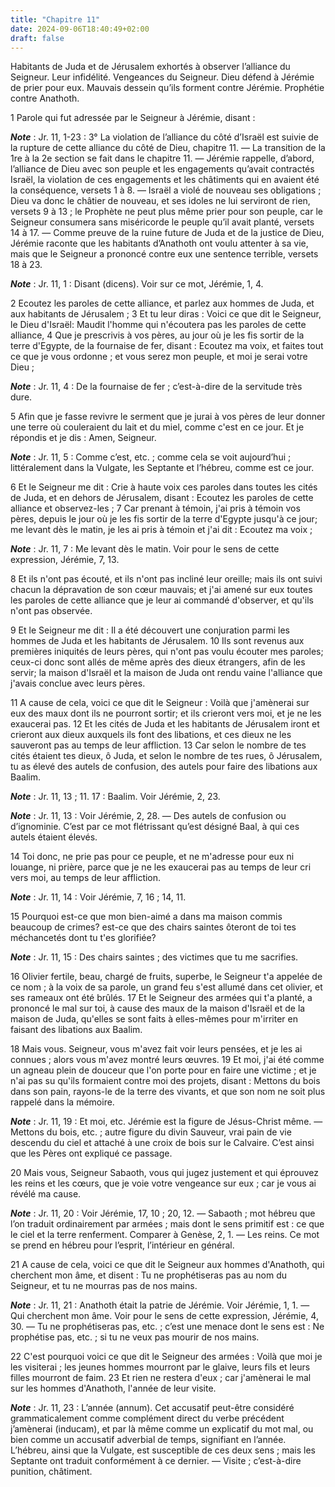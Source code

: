```yaml
---
title: "Chapitre 11"
date: 2024-09-06T18:40:49+02:00
draft: false
---
```



Habitants de Juda et de Jérusalem exhortés à observer l’alliance du Seigneur.
Leur infidélité.
Vengeances du Seigneur.
Dieu défend à Jérémie de prier pour eux.
Mauvais dessein qu’ils forment contre Jérémie.
Prophétie contre Anathoth.


1 Parole qui fut adressée par le Seigneur à Jérémie, disant :

***Note*** :  Jr. 11, 1-23 : 3° La violation de l’alliance du côté d’Israël est suivie de la rupture de cette alliance du côté de Dieu, chapitre 11. ― La transition de la 1re à la 2e section se fait dans le chapitre 11. ― Jérémie rappelle, d’abord, l’alliance de Dieu avec son peuple et les engagements qu’avait contractés Israël, la violation de ces engagements et les châtiments qui en avaient été la conséquence, versets 1 à 8. ― Israël a violé de nouveau ses obligations ; Dieu va donc le châtier de nouveau, et ses idoles ne lui serviront de rien, versets 9 à 13 ; le Prophète ne peut plus même prier pour son peuple, car le Seigneur consumera sans miséricorde le peuple qu’il avait planté, versets 14 à 17. ― Comme preuve de la ruine future de Juda et de la justice de Dieu, Jérémie raconte que les habitants d’Anathoth ont voulu attenter à sa vie, mais que le Seigneur a prononcé contre eux une sentence terrible, versets 18 à 23.

***Note*** :  Jr. 11, 1 : Disant (dicens). Voir sur ce mot, Jérémie, 1, 4.


2 Ecoutez les paroles de cette alliance, et parlez aux hommes de Juda, et aux habitants de Jérusalem ; 3 Et tu leur diras : Voici ce que dit le Seigneur, le Dieu d'Israël: Maudit l'homme qui n'écoutera pas les paroles de cette alliance, 4 Que je prescrivis à vos pères, au jour où je les fis sortir de la terre d'Egypte, de la fournaise de fer, disant : Ecoutez ma voix, et faites tout ce que je vous ordonne ; et vous serez mon peuple, et moi je serai votre Dieu ;

***Note*** :  Jr. 11, 4 : De la fournaise de fer ; c’est-à-dire de la servitude très dure.

5 Afin que je fasse revivre le serment que je jurai à vos pères de leur donner une terre où couleraient du lait et du miel, comme c'est en ce jour. Et je répondis et je dis : Amen, Seigneur.

***Note*** :  Jr. 11, 5 : Comme c’est, etc. ; comme cela se voit aujourd’hui ; littéralement dans la Vulgate, les Septante et l’hébreu, comme est ce jour.


6 Et le Seigneur me dit : Crie à haute voix ces paroles dans toutes les cités de Juda, et en dehors de Jérusalem, disant : Ecoutez les paroles de cette alliance et observez-les ; 7 Car prenant à témoin, j'ai pris à témoin vos pères, depuis le jour où je les fis sortir de la terre d'Egypte jusqu'à ce jour; me levant dès le matin, je les ai pris à témoin et j'ai dit : Ecoutez ma voix ;

***Note*** :  Jr. 11, 7 : Me levant dès le matin. Voir pour le sens de cette expression, Jérémie, 7, 13.

8 Et ils n'ont pas écouté, et ils n'ont pas incliné leur oreille; mais ils ont suivi chacun la dépravation de son cœur mauvais; et j'ai amené sur eux toutes les paroles de cette alliance que je leur ai commandé d'observer, et qu'ils n'ont pas observée.


9 Et le Seigneur me dit : Il a été découvert une conjuration parmi les hommes de Juda et les habitants de Jérusalem. 10 Ils sont revenus aux premières iniquités de leurs pères, qui n'ont pas voulu écouter mes paroles; ceux-ci donc sont allés de même après des dieux étrangers, afin de les servir; la maison d'Israël et la maison de Juda ont rendu vaine l'alliance que j'avais conclue avec leurs pères.


11 A cause de cela, voici ce que dit le Seigneur : Voilà que j'amènerai sur eux des maux dont ils ne pourront sortir; et ils crieront vers moi, et je ne les exaucerai pas. 12 Et les cités de Juda et les habitants de Jérusalem iront et crieront aux dieux auxquels ils font des libations, et ces dieux ne les sauveront pas au temps de leur affliction. 13 Car selon le nombre de tes cités étaient tes dieux, ô Juda, et selon le nombre de tes rues, ô Jérusalem, tu as élevé des autels de confusion, des autels pour faire des libations aux Baalim.

***Note*** :  Jr. 11, 13 ; 11. 17 : Baalim. Voir Jérémie, 2, 23.

***Note*** :  Jr. 11, 13 : Voir Jérémie, 2, 28. ― Des autels de confusion ou d’ignominie. C’est par ce mot flétrissant qu’est désigné Baal, à qui ces autels étaient élevés.


14 Toi donc, ne prie pas pour ce peuple, et ne m'adresse pour eux ni louange, ni prière, parce que je ne les exaucerai pas au temps de leur cri vers moi, au temps de leur affliction.

***Note*** :  Jr. 11, 14 : Voir Jérémie, 7, 16 ; 14, 11.

15 Pourquoi est-ce que mon bien-aimé a dans ma maison commis beaucoup de crimes? est-ce que des chairs saintes ôteront de toi tes méchancetés dont tu t'es glorifiée?

***Note*** :  Jr. 11, 15 : Des chairs saintes ; des victimes que tu me sacrifies.

16 Olivier fertile, beau, chargé de fruits, superbe, le Seigneur t'a appelée de ce nom ; à la voix de sa parole, un grand feu s'est allumé dans cet olivier, et ses rameaux ont été brûlés. 17 Et le Seigneur des armées qui t'a planté, a prononcé le mal sur toi, à cause des maux de la maison d'Israël et de la maison de Juda, qu'elles se sont faits à elles-mêmes pour m'irriter en faisant des libations aux Baalim.


18 Mais vous. Seigneur, vous m'avez fait voir leurs pensées, et je les ai connues ; alors vous m'avez montré leurs œuvres. 19 Et moi, j'ai été comme un agneau plein de douceur que l'on porte pour en faire une victime ; et je n'ai pas su qu'ils formaient contre moi des projets, disant : Mettons du bois dans son pain, rayons-le de la terre des vivants, et que son nom ne soit plus rappelé dans la mémoire.

***Note*** :  Jr. 11, 19 : Et moi, etc. Jérémie est la figure de Jésus-Christ même. ― Mettons du bois, etc. ; autre figure du divin Sauveur, vrai pain de vie descendu du ciel et attaché à une croix de bois sur le Calvaire. C’est ainsi que les Pères ont expliqué ce passage.


20 Mais vous, Seigneur Sabaoth, vous qui jugez justement et qui éprouvez les reins et les cœurs, que je voie votre vengeance sur eux ; car je vous ai révélé ma cause.

***Note*** :  Jr. 11, 20 : Voir Jérémie, 17, 10 ; 20, 12. ― Sabaoth ; mot hébreu que l’on traduit ordinairement par armées ; mais dont le sens primitif est : ce que le ciel et la terre renferment. Comparer à Genèse, 2, 1. ― Les reins. Ce mot se prend en hébreu pour l’esprit, l’intérieur en général.

21 A cause de cela, voici ce que dit le Seigneur aux hommes d'Anathoth, qui cherchent mon âme, et disent : Tu ne prophétiseras pas au nom du Seigneur, et tu ne mourras pas de nos mains.

***Note*** :  Jr. 11, 21 : Anathoth était la patrie de Jérémie. Voir Jérémie, 1, 1. ― Qui cherchent mon âme. Voir pour le sens de cette expression, Jérémie, 4, 30. ― Tu ne prophétiseras pas, etc. ; c’est une menace dont le sens est : Ne prophétise pas, etc. ; si tu ne veux pas mourir de nos mains.

22 C'est pourquoi voici ce que dit le Seigneur des armées : Voilà que moi je les visiterai ; les jeunes hommes mourront par le glaive, leurs fils et leurs filles mourront de faim. 23 Et rien ne restera d'eux ; car j'amènerai le mal sur les hommes d'Anathoth, l'année de leur visite.

***Note*** :  Jr. 11, 23 : L’année (annum). Cet accusatif peut-être considéré grammaticalement comme complément direct du verbe précédent j’amènerai (inducam), et par là même comme un explicatif du mot mal, ou bien comme un accusatif adverbial de temps, signifiant en l’année. L’hébreu, ainsi que la Vulgate, est susceptible de ces deux sens ; mais les Septante ont traduit conformément à ce dernier. ― Visite ; c’est-à-dire punition, châtiment.

